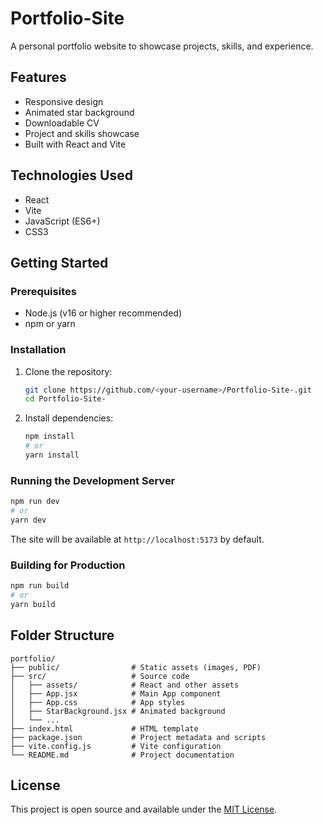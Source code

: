 # Portfolio-Site

A personal portfolio website to showcase projects, skills, and experience.

## Features

- Responsive design
- Animated star background
- Downloadable CV
- Project and skills showcase
- Built with React and Vite

## Technologies Used

- React
- Vite
- JavaScript (ES6+)
- CSS3

## Getting Started

### Prerequisites

- Node.js (v16 or higher recommended)
- npm or yarn

### Installation

1. Clone the repository:
   ```sh
   git clone https://github.com/<your-username>/Portfolio-Site-.git
   cd Portfolio-Site-
   ```
2. Install dependencies:
   ```sh
   npm install
   # or
   yarn install
   ```

### Running the Development Server

```sh
npm run dev
# or
yarn dev
```

The site will be available at `http://localhost:5173` by default.

### Building for Production

```sh
npm run build
# or
yarn build
```

## Folder Structure

```
portfolio/
├── public/                # Static assets (images, PDF)
├── src/                   # Source code
│   ├── assets/            # React and other assets
│   ├── App.jsx            # Main App component
│   ├── App.css            # App styles
│   ├── StarBackground.jsx # Animated background
│   └── ...
├── index.html             # HTML template
├── package.json           # Project metadata and scripts
├── vite.config.js         # Vite configuration
└── README.md              # Project documentation
```

## License

This project is open source and available under the [MIT License](LICENSE).

